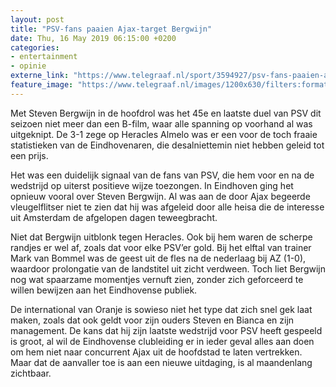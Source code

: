 ```yaml
---
layout: post
title: "PSV-fans paaien Ajax-target Bergwijn"
date: Thu, 16 May 2019 06:15:00 +0200
categories: 
- entertainment 
- opinie 
externe_link: "https://www.telegraaf.nl/sport/3594927/psv-fans-paaien-ajax-target-bergwijn"
feature_image: "https://www.telegraaf.nl/images/1200x630/filters:format(jpeg):quality(80)/cdn-kiosk-api.telegraaf.nl/fbb6ad9a-7761-11e9-82a1-02d2fb1aa1d7.jpg"
---
```


<p class="intro">Met Steven Bergwijn in de hoofdrol was het 45e en laatste duel van PSV dit seizoen niet meer dan een B-film, waar alle spanning op voorhand al was uitgeknipt. De 3-1 zege op Heracles Almelo was er een voor de toch fraaie statistieken van de Eindhovenaren, die desalniettemin niet hebben geleid tot een prijs.</p> <p>Het was een duidelijk signaal van de fans van PSV, die hem voor en na de wedstrijd op uiterst positieve wijze toezongen. In Eindhoven ging het opnieuw vooral over Steven Bergwijn. Al was aan de door Ajax begeerde vleugelflitser niet te zien dat hij was afgeleid door alle heisa die de interesse uit Amsterdam de afgelopen dagen teweegbracht.</p><p>Niet dat Bergwijn uitblonk tegen Heracles. Ook bij hem waren de scherpe randjes er wel af, zoals dat voor elke PSV’er gold. Bij het elftal van trainer Mark van Bommel was de geest uit de fles na de nederlaag bij AZ (1-0), waardoor prolongatie van de landstitel uit zicht verdween. Toch liet Bergwijn nog wat spaarzame momentjes vernuft zien, zonder zich geforceerd te willen bewijzen aan het Eindhovense publiek.</p><p>De international van Oranje is sowieso niet het type dat zich snel gek laat maken, zoals dat ook geldt voor zijn ouders Steven en Bianca en zijn management. De kans dat hij zijn laatste wedstrijd voor PSV heeft gespeeld is groot, al wil de Eindhovense clubleiding er in ieder geval alles aan doen om hem niet naar concurrent Ajax uit de hoofdstad te laten vertrekken. Maar dat de aanvaller toe is aan een nieuwe uitdaging, is al maandenlang zichtbaar.</p>
